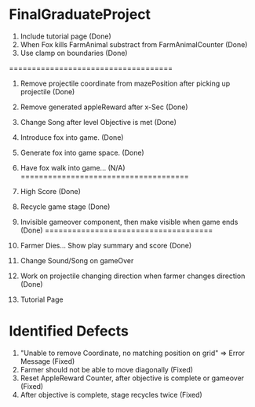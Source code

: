 # FinalGraduateProject

1. Include tutorial page (Done)
2. When Fox kills FarmAnimal substract from FarmAnimalCounter (Done)
3. Use clamp on boundaries (Done)

====================================
1. Remove projectile coordinate from mazePosition after picking up projectile (Done)
2. Remove generated appleReward after x-Sec (Done) 
3. Change Song after level Objective is met (Done)
4. Introduce fox into game. (Done)
5. Generate fox into game space. (Done)
6. Have fox walk into game... (N/A) 
=====================================

1. High Score (Done)
2. Recycle game stage	(Done)
3. Invisible gameover component, then make visible when game ends (Done)
=====================================

1. Farmer Dies... Show play summary and score (Done)
2. Change Sound/Song on gameOver
3. Work on projectile changing direction when farmer changes direction (Done)
4. Tutorial Page



Identified Defects
===================
1. "Unable to remove Coordinate, no matching position on grid" => Error Message (Fixed)
2. Farmer should not be able to move diagonally	(Fixed)
3. Reset AppleReward Counter, after objective is complete or gameover (Fixed)
4. After objective is complete, stage recycles twice (Fixed)
